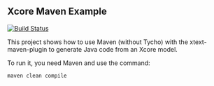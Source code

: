Xcore Maven Example
---

[![Build Status](https://travis-ci.org/ghillairet/xcore-maven-example.svg?branch=master)](https://travis-ci.org/ghillairet/xcore-maven-example)

This project shows how to use Maven (without Tycho) with the xtext-maven-plugin to generate Java code from an Xcore model.

To run it, you need Maven and use the command:

```
maven clean compile
```
